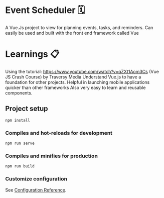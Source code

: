 # Event Scheduler :spiral_calendar:
A Vue.Js project to view for planning events, tasks, and reminders. Can easily be used and built with the front end framework called Vue
# Learnings :clipboard:
Using the tutorial: https://www.youtube.com/watch?v=qZXt1Aom3Cs 
(Vue JS Crash Course) by Traversy Media 
Understand Vue.js to have a foundation for other projects. 
Helpful in launching mobile applications quicker than other frameworks 
Also very easy to learn and reusable components. 

## Project setup
```
npm install
```

### Compiles and hot-reloads for development
```
npm run serve
```

### Compiles and minifies for production
```
npm run build
```

### Customize configuration
See [Configuration Reference](https://cli.vuejs.org/config/).
